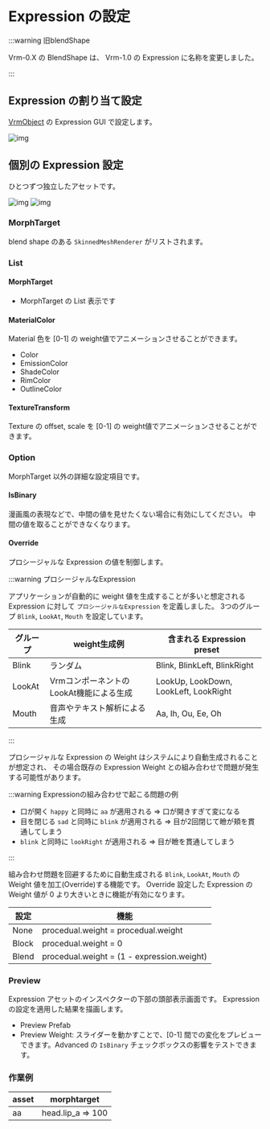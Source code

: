 # Expression の設定

:::warning 旧blendShape

Vrm-0.X の BlendShape は、 Vrm-1.0 の Expression に名称を変更しました。

:::

## Expression の割り当て設定

[VrmObject](/univrm1/vrm1_tutorial/vrm_object) の Expression GUI で設定します。

![img](/images/vrm10/tutorial/vrm_expression_settings.jpg)

## 個別の Expression 設定

ひとつずつ独立したアセットです。

![img](/images/vrm10/tutorial/expression_asset.jpg)
![img](/images/vrm10/tutorial/expression.jpg)

### MorphTarget

blend shape のある `SkinnedMeshRenderer` がリストされます。

### List
#### MorphTarget

* MorphTarget の List 表示です

#### MaterialColor

Material 色を [0-1] の weight値でアニメーションさせることができます。

* Color
* EmissionColor
* ShadeColor
* RimColor
* OutlineColor

#### TextureTransform

Texture の offset, scale を [0-1] の weight値でアニメーションさせることができます。

### Option

MorphTarget 以外の詳細な設定項目です。

#### IsBinary

漫画風の表現などで、中間の値を見せたくない場合に有効にしてください。
中間の値を取ることができなくなります。

#### Override

プロシージャルな Expression の値を制御します。

:::warning プロシージャルなExpression

アプリケーションが自動的に weight 値を生成することが多いと想定される Expression に対して `プロシージャルなExpression` を定義しました。
3つのグループ `Blink`, `LookAt`, `Mouth` を設定しています。

| グループ | weight生成例                            | 含まれる Expression preset            |
|----------|-----------------------------------------|---------------------------------------|
| Blink    | ランダム                                | Blink, BlinkLeft, BlinkRight          |
| LookAt   | VrmコンポーネントのLookAt機能による生成 | LookUp, LookDown, LookLeft, LookRight |
| Mouth    | 音声やテキスト解析による生成            | Aa, Ih, Ou, Ee, Oh                    |

:::

プロシージャルな Expression の Weight はシステムにより自動生成されることが想定され、
その場合既存の Expression Weight との組み合わせで問題が発生する可能性があります。

:::warning Expressionの組み合わせで起こる問題の例

* 口が開く `happy` と同時に `aa` が適用される => 口が開きすぎて変になる
* 目を閉じる `sad` と同時に `blink` が適用される => 目が2回閉じて瞼が頬を貫通してしまう
* `blink` と同時に `lookRight` が適用される => 目が瞼を貫通してしまう

:::

組み合わせ問題を回避するために自動生成される `Blink`, `LookAt`, `Mouth` の Weight 値を加工(Override)する機能です。
Override 設定した Expression の Weight 値が 0 より大きいときに機能が有効になります。

| 設定  | 機能                                       |
|-------|--------------------------------------------|
| None  | procedual.weight = procedual.weight        |
| Block | procedual.weight = 0                       |
| Blend | procedual.weight = (1 - expression.weight) |

### Preview

Expression アセットのインスペクターの下部の頭部表示画面です。
Expression の設定を適用した結果を描画します。

* Preview Prefab
* Preview Weight: スライダーを動かすことで、[0-1] 間での変化をプレビューできます。Advanced の `IsBinary` チェックボックスの影響をテストできます。

### 作業例

| asset | morphtarget       |
|-------|-------------------|
| aa    | head.lip_a => 100 |

